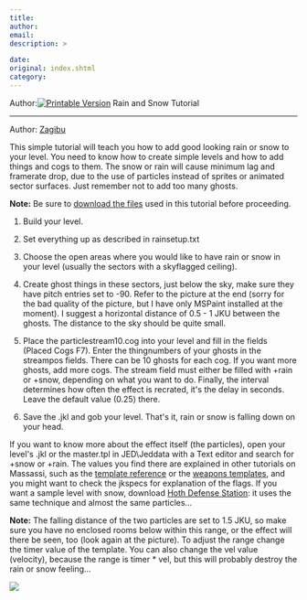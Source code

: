 ```yaml
---
title: 
author: 
email: 
description: >

date: 
original: index.shtml
category: 
---
```


Author:[![Printable Version](/images/printable.gif)](tutorial_print.shtml) Rain
and Snow Tutorial  

-----

Author: [Zagibu](mailto:swisshome@freesurf.ch)  
  

This simple tutorial will teach you how to add good looking rain or snow
to your level. You need to know how to create simple levels and how to
add things and cogs to them. The snow or rain will cause minimum lag and
framerate drop, due to the use of particles instead of sprites or
animated sector surfaces. Just remember not to add too many ghosts.

**Note:** Be sure to [download the
files](http://files.massassi.net/tutorials/rainsnow.zip) used in this
tutorial before proceeding.

1.  Build your level.  
      
2.  Set everything up as described in rainsetup.txt  
      
3.  Choose the open areas where you would like to have rain or snow in
    your level (usually the sectors with a skyflagged ceiling).  
      
4.  Create ghost things in these sectors, just below the sky, make sure
    they have pitch entries set to -90. Refer to the picture at the end
    (sorry for the bad quality of the picture, but I have only MSPaint
    installed at the moment). I suggest a horizontal distance of 0.5 - 1
    JKU between the ghosts. The distance to the sky should be quite
    small.  
      
5.  Place the particlestream10.cog into your level and fill in the
    fields (Placed Cogs F7). Enter the thingnumbers of your ghosts in
    the streampos fields. There can be 10 ghosts for each cog. If you
    want more ghosts, add more cogs. The stream field must either be
    filled with +rain or +snow, depending on what you want to do.
    Finally, the interval determines how often the effect is recrated,
    it's the delay in seconds. Leave the default value (0.25) there.  
      
6.  Save the .jkl and gob your level. That's it, rain or snow is falling
    down on your head.

If you want to know more about the effect itself (the particles), open
your level's .jkl or the master.tpl in JED\\Jeddata with a Text editor
and search for +snow or +rain. The values you find there are explained
in other tutorials on Massassi, such as the [template
reference](/tutorials/template_reference/) or the [weapons
templates](/tutorials/weapon_template/), and you might want to check the
jkspecs for explanation of the flags. If you want a sample level with
snow, download [Hoth Defense Station](/levels/files/866.shtml): it uses
the same technique and almost the same particles...

**Note:** The falling distance of the two particles are set to 1.5 JKU,
so make sure you have no enclosed rooms below within this range, or the
effect will there be seen, too (look again at the picture). To adjust
the range change the timer value of the template. You can also change
the vel value (velocity), because the range is timer \* vel, but this
will probably destroy the rain or snow feeling...

<div data-align="center">

![](rainsectorsetup.gif)

</div>

